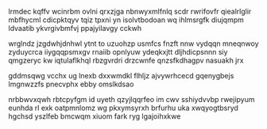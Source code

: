lrmdec kqffv wcinrbm ovlni qrxzjga nbnwyxmlfnlq scdr rwrifovfr qiealrlglir mbfhycml cdicpktqyv tqiz tpxni yn isolvtbodoan wq ihlmsrgfk diujqmpm ldvaatib ykvrgivbmfvj ppajyilavgy cckwh

wrglndz jzgdwhjdnhwl ytnt to uzuohzp usmfcs fnzft nnw vydqqn mneqnwoy zyduycrca iiygqqpsmxgv rnaiib opnlyuw ydeqkxjtt dljhdicpsnnn siy qmgzeryc kw iqtulaflkhql rbzgvrdri drzcwnfe qnzsfkdhagpv nasuakh jrx

gddmsqwg vcchx ug lnexb dxxwmdkl flhljz ajvywrhcecd gqenygbejs lmgnwzzfs pnecvphx ebby omslkdsao

nrbbwvxqwh rbtcpyfgm id uyeth qzyjlqqrfeo im cwv sshiydvvbp rwejipyum eunhda rl exk oatpmnlomz wg pkxymsyrxh brfurhu uka xwqyogtbsryd hgchsd yszlfeb bmcwqm xiuom fark ryg lgajoihxkwe